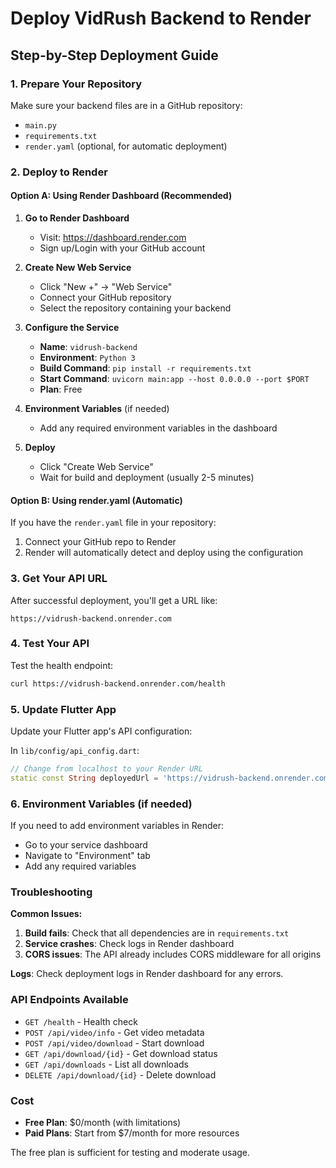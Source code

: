 # Deploy VidRush Backend to Render

## Step-by-Step Deployment Guide

### 1. Prepare Your Repository
Make sure your backend files are in a GitHub repository:
- `main.py`
- `requirements.txt`
- `render.yaml` (optional, for automatic deployment)

### 2. Deploy to Render

#### Option A: Using Render Dashboard (Recommended)

1. **Go to Render Dashboard**
   - Visit: https://dashboard.render.com
   - Sign up/Login with your GitHub account

2. **Create New Web Service**
   - Click "New +" → "Web Service"
   - Connect your GitHub repository
   - Select the repository containing your backend

3. **Configure the Service**
   - **Name**: `vidrush-backend`
   - **Environment**: `Python 3`
   - **Build Command**: `pip install -r requirements.txt`
   - **Start Command**: `uvicorn main:app --host 0.0.0.0 --port $PORT`
   - **Plan**: Free

4. **Environment Variables** (if needed)
   - Add any required environment variables in the dashboard

5. **Deploy**
   - Click "Create Web Service"
   - Wait for build and deployment (usually 2-5 minutes)

#### Option B: Using render.yaml (Automatic)

If you have the `render.yaml` file in your repository:
1. Connect your GitHub repo to Render
2. Render will automatically detect and deploy using the configuration

### 3. Get Your API URL

After successful deployment, you'll get a URL like:
```
https://vidrush-backend.onrender.com
```

### 4. Test Your API

Test the health endpoint:
```bash
curl https://vidrush-backend.onrender.com/health
```

### 5. Update Flutter App

Update your Flutter app's API configuration:

In `lib/config/api_config.dart`:
```dart
// Change from localhost to your Render URL
static const String deployedUrl = 'https://vidrush-backend.onrender.com';
```

### 6. Environment Variables (if needed)

If you need to add environment variables in Render:
- Go to your service dashboard
- Navigate to "Environment" tab
- Add any required variables

### Troubleshooting

**Common Issues:**
1. **Build fails**: Check that all dependencies are in `requirements.txt`
2. **Service crashes**: Check logs in Render dashboard
3. **CORS issues**: The API already includes CORS middleware for all origins

**Logs**: Check deployment logs in Render dashboard for any errors.

### API Endpoints Available

- `GET /health` - Health check
- `POST /api/video/info` - Get video metadata
- `POST /api/video/download` - Start download
- `GET /api/download/{id}` - Get download status
- `GET /api/downloads` - List all downloads
- `DELETE /api/download/{id}` - Delete download

### Cost

- **Free Plan**: $0/month (with limitations)
- **Paid Plans**: Start from $7/month for more resources

The free plan is sufficient for testing and moderate usage. 